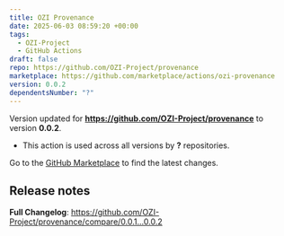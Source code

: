 ```yaml
---
title: OZI Provenance
date: 2025-06-03 08:59:20 +00:00
tags:
  - OZI-Project
  - GitHub Actions
draft: false
repo: https://github.com/OZI-Project/provenance
marketplace: https://github.com/marketplace/actions/ozi-provenance
version: 0.0.2
dependentsNumber: "?"
---
```



Version updated for **https://github.com/OZI-Project/provenance** to version **0.0.2**.
- This action is used across all versions by **?** repositories.

Go to the [GitHub Marketplace](https://github.com/marketplace/actions/ozi-provenance) to find the latest changes.

## Release notes

**Full Changelog**: https://github.com/OZI-Project/provenance/compare/0.0.1...0.0.2
